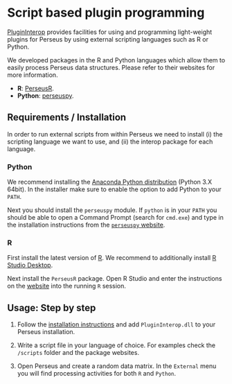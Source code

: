 # Script based plugin programming

[PluginInterop](https://github.com/jdrudolph/PluginInterop/) provides facilities
for using and programming light-weight plugins for Perseus by using external
scripting languages such as R or Python.

We developed packages in the R and Python languages which allow them to easily
process Perseus data structures. Please refer to their websites for more information.

* **R**: [PerseusR](https://github.com/jdrudolph/perseusr).
* **Python**: [perseuspy](https://github.com/jdrudolph/perseuspy).

## Requirements / Installation

In order to run external scripts from within Perseus we need to install
(i) the scripting language we want to use, and (ii) the interop package for each language.

### Python

We recommend installing the [Anaconda Python distribution](https://www.continuum.io/downloads)
(Python 3.X 64bit). In the installer make sure to enable the option to add Python to your
`PATH`.

Next you should install the `perseuspy` module.
If `python` is in your `PATH` you should be able to open a Command Prompt (search for `cmd.exe`) and
type in the installation instructions from the [`perseuspy` website](https://github.com/jdrudolph/perseuspy).

### R

First install the latest version of [R](https://cran.rstudio.com/bin/windows/base/). We recommend
to additionally install [R Studio Desktop](https://www.rstudio.com/products/rstudio/download/).

Next install the `PerseusR` package. Open R Studio and enter the instructions on the [website](https://github.com/jdrudolph/perseusr) into the running `R` session.

## Usage: Step by step

1. Follow the [installation instructions](https://github.com/jdrudolph/PluginInterop/) and add `PluginInterop.dll` to your Perseus installation.

2. Write a script file in your language of choice. For examples check the `/scripts`
folder and the package websites.

3. Open Perseus and create a random data matrix. In the `External` menu you
will find processing activities for both `R` and `Python`.

